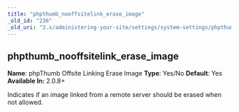 ```yaml
---
title: "phpthumb_nooffsitelink_erase_image"
_old_id: "236"
_old_uri: "2.x/administering-your-site/settings/system-settings/phpthumb_nooffsitelink_erase_image"
---
```


## phpthumb\_nooffsitelink\_erase\_image

**Name**: phpThumb Offsite Linking Erase Image 
**Type**: Yes/No 
**Default**: Yes 
**Available In:** 2.0.8+

Indicates if an image linked from a remote server should be erased when not allowed.